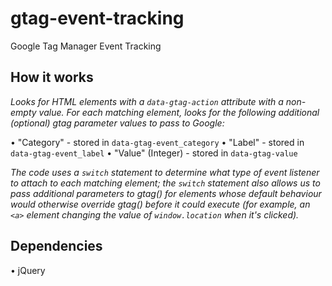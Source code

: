 # gtag-event-tracking
Google Tag Manager Event Tracking

## How it works

_Looks for HTML elements with a `data-gtag-action` attribute with a non-empty value. For each matching element, looks for the following additional (optional) gtag parameter values to pass to Google:_

• "Category" - stored in `data-gtag-event_category`
• "Label" - stored in `data-gtag-event_label`
• "Value" (Integer) - stored in `data-gtag-value`

_The code uses a `switch` statement to determine what type of event listener to attach to each matching element; the `switch` statement also allows us to pass additional parameters to gtag() for elements whose default behaviour would otherwise override gtag() before it could execute (for example, an `<a>` element changing the value of `window.location` when it's clicked)._

## Dependencies

• jQuery
